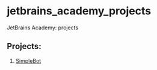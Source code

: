 # jetbrains_academy_projects
JetBrains Academy: projects

## Projects:
1. [SimpleBot](https://replit.com/@dromakin/jetbrainsacademyprojects)